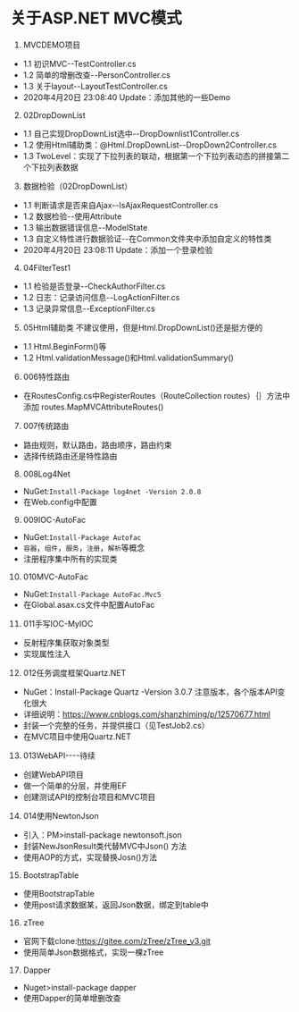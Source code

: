 # 关于ASP.NET MVC模式

1. MVCDEMO项目

* 1.1 初识MVC--TestController.cs
* 1.2 简单的增删改查--PersonController.cs
* 1.3 关于layout--LayoutTestController.cs
* 2020年4月20日 23:08:40 Update：添加其他的一些Demo

2. 02DropDownList

* 1.1 自己实现DropDownList选中--DropDownlist1Controller.cs
* 1.2 使用Html辅助类：@Html.DropDownList--DropDown2Controller.cs
* 1.3 TwoLevel：实现了下拉列表的联动，根据第一个下拉列表动态的拼接第二个下拉列表数据

3. 数据检验（02DropDownList）

* 1.1 判断请求是否来自Ajax--IsAjaxRequestController.cs
* 1.2 数据检验--使用Attribute
* 1.3 输出数据错误信息--ModelState
* 1.3 自定义特性进行数据验证--在Common文件夹中添加自定义的特性类
* 2020年4月20日 23:08:11 Update：添加一个登录检验

4. 04FilterTest1

* 1.1 检验是否登录--CheckAuthorFilter.cs
* 1.2 日志：记录访问信息--LogActionFilter.cs
* 1.3 记录异常信息--ExceptionFilter.cs


5. 05Html辅助类
   不建议使用，但是Html.DropDownList()还是挺方便的
* 1.1 Html.BeginForm()等
* 1.2 Html.validationMessage()和Html.validationSummary()

6. 006特性路由
* 在RoutesConfig.cs中RegisterRoutes（RouteCollection routes）｛｝方法中添加       routes.MapMVCAttributeRoutes()

7. 007传统路由
* 路由规则，默认路由，路由顺序，路由约束
* 选择传统路由还是特性路由

8. 008Log4Net
* NuGet:`Install-Package log4net -Version 2.0.8`
* 在Web.config中配置

9. 009IOC-AutoFac
* NuGet:`Install-Package Autofac`
* `容器`，`组件`，`服务`，`注册`，`解析`等概念
* 注册程序集中所有的实现类

10. 010MVC-AutoFac
* NuGet:`Install-Package AutoFac.Mvc5`
* 在Global.asax.cs文件中配置AutoFac

11. 011手写IOC-MyIOC
* 反射程序集获取对象类型
* 实现属性注入

12. 012任务调度框架Quartz.NET
* NuGet：Install-Package Quartz -Version 3.0.7  注意版本，各个版本API变化很大
* 详细说明：https://www.cnblogs.com/shanzhiming/p/12570677.html
* 封装一个完整的任务，并提供接口（见TestJob2.cs）
* 在MVC项目中使用Quartz.NET

013. 013WebAPI----待续
* 创建WebAPI项目
* 做一个简单的分层，并使用EF
* 创建测试API的控制台项目和MVC项目

014. 014使用NewtonJson
* 引入：PM>install-package newtonsoft.json
* 封装NewJsonResult类代替MVC中Json() 方法
* 使用AOP的方式，实现替换Josn()方法

015. BootstrapTable
* 使用BootstrapTable
* 使用post请求数据某，返回Json数据，绑定到table中

016. zTree
* 官网下载clone:https://gitee.com/zTree/zTree_v3.git
* 使用简单Json数据格式，实现一棵zTree

017. Dapper
* Nuget>install-package dapper
* 使用Dapper的简单增删改查
